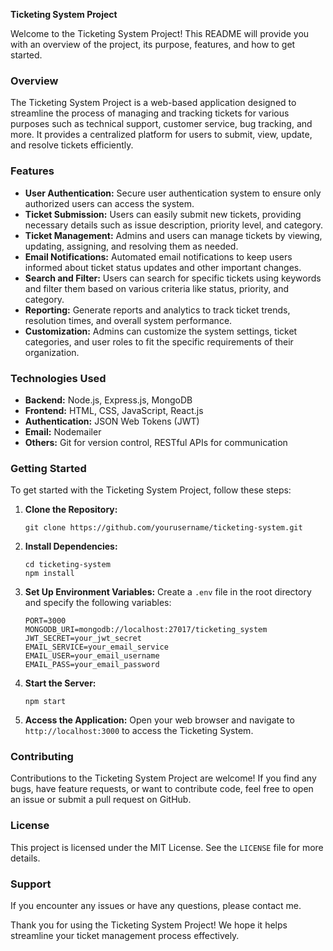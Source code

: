**Ticketing System Project**

Welcome to the Ticketing System Project! This README will provide you with an overview of the project, its purpose, features, and how to get started.

### Overview
The Ticketing System Project is a web-based application designed to streamline the process of managing and tracking tickets for various purposes such as technical support, customer service, bug tracking, and more. It provides a centralized platform for users to submit, view, update, and resolve tickets efficiently.

### Features
- **User Authentication:** Secure user authentication system to ensure only authorized users can access the system.
- **Ticket Submission:** Users can easily submit new tickets, providing necessary details such as issue description, priority level, and category.
- **Ticket Management:** Admins and users can manage tickets by viewing, updating, assigning, and resolving them as needed.
- **Email Notifications:** Automated email notifications to keep users informed about ticket status updates and other important changes.
- **Search and Filter:** Users can search for specific tickets using keywords and filter them based on various criteria like status, priority, and category.
- **Reporting:** Generate reports and analytics to track ticket trends, resolution times, and overall system performance.
- **Customization:** Admins can customize the system settings, ticket categories, and user roles to fit the specific requirements of their organization.

### Technologies Used
- **Backend:** Node.js, Express.js, MongoDB
- **Frontend:** HTML, CSS, JavaScript, React.js
- **Authentication:** JSON Web Tokens (JWT)
- **Email:** Nodemailer
- **Others:** Git for version control, RESTful APIs for communication

### Getting Started
To get started with the Ticketing System Project, follow these steps:

1. **Clone the Repository:**
   ```
   git clone https://github.com/yourusername/ticketing-system.git
   ```

2. **Install Dependencies:**
   ```
   cd ticketing-system
   npm install
   ```

3. **Set Up Environment Variables:**
   Create a `.env` file in the root directory and specify the following variables:
   ```
   PORT=3000
   MONGODB_URI=mongodb://localhost:27017/ticketing_system
   JWT_SECRET=your_jwt_secret
   EMAIL_SERVICE=your_email_service
   EMAIL_USER=your_email_username
   EMAIL_PASS=your_email_password
   ```

4. **Start the Server:**
   ```
   npm start
   ```

5. **Access the Application:**
   Open your web browser and navigate to `http://localhost:3000` to access the Ticketing System.

### Contributing
Contributions to the Ticketing System Project are welcome! If you find any bugs, have feature requests, or want to contribute code, feel free to open an issue or submit a pull request on GitHub.

### License
This project is licensed under the MIT License. See the `LICENSE` file for more details.

### Support
If you encounter any issues or have any questions, please contact me.

Thank you for using the Ticketing System Project! We hope it helps streamline your ticket management process effectively.
